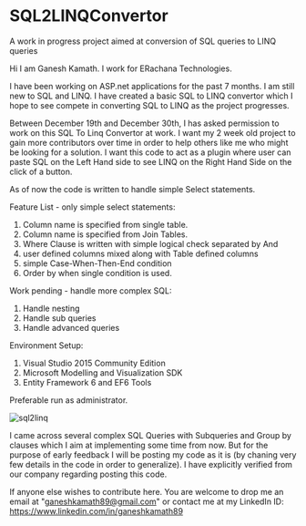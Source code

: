 # SQL2LINQConvertor
A work in progress project aimed at conversion of SQL queries to LINQ queries

Hi I am Ganesh Kamath. I work for ERachana Technologies.

I have been working on ASP.net applications for the past 7 months. I am still new to SQL and LINQ. I have created a basic SQL to LINQ convertor which I hope to see compete in converting SQL to LINQ as the project progresses.

Between December 19th and December 30th, I has asked permission to work on this SQL To Linq Convertor at work. I want my 2 week old  project to gain more contributors over time in order to help others like me who might be looking for a solution. I want this code to act as a plugin where user can paste SQL on the Left Hand side to see LINQ  on the Right Hand Side on the click of a button.

As of now the code is written to handle simple Select statements.

Feature List - only simple select statements:
1) Column name is specified from single table.
2) Column name is specified from Join Tables.
3) Where Clause is written with simple logical check separated by And
4) user defined columns mixed along with Table defined columns
5) simple Case-When-Then-End condition
6) Order by when single condition is used.

Work pending - handle more complex SQL:
1) Handle nesting
2) Handle sub queries
3) Handle advanced queries

Environment Setup:
1) Visual Studio 2015 Community Edition
2) Microsoft Modelling and Visualization SDK
3) Entity Framework 6 and EF6 Tools

Preferable run as administrator.

![sql2linq](https://user-images.githubusercontent.com/2648522/34672707-8382793e-f4a5-11e7-9061-b48106e65009.jpg)

I came across several complex SQL Queries with Subqueries and Group by clauses which I aim at implementing some time from now. But for the purpose of early feedback I will be posting my code as it is (by chaning very few details in the code in order to generalize). I have explicitly verified from our company regarding posting this code.

If anyone else wishes to contribute here. You are welcome to drop me an email at "ganeshkamath89@gmail.com" or contact me at my LinkedIn ID: https://www.linkedin.com/in/ganeshkamath89
